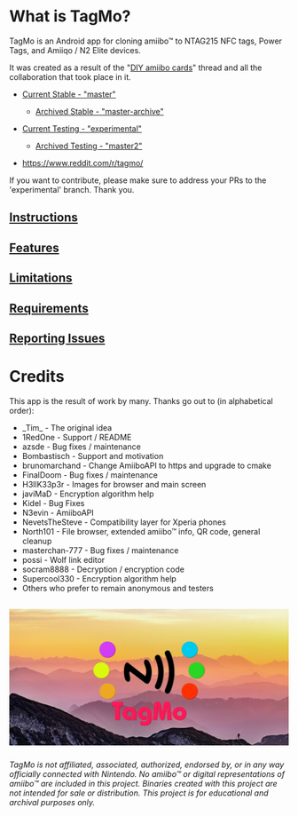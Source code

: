 # What is TagMo?

TagMo is an Android app for cloning amiibo™ to NTAG215 NFC tags, Power Tags, and Amiiqo / N2 Elite devices.

It was created as a result of the "[DIY amiibo cards](https://gbatemp.net/threads/diy-amiibo-cards.406978/)" thread and all the collaboration that took place in it.

* [Current Stable - "master"](https://github.com/HiddenRamblings/TagMo/tree/master)
    * [Archived Stable - "master-archive"](https://github.com/HiddenRamblings/TagMo/tree/master-archive)

* [Current Testing - "experimental"](https://github.com/HiddenRamblings/TagMo/tree/experimental)
    * [Archived Testing - "master2"](https://github.com/HiddenRamblings/TagMo/tree/master2)

* https://www.reddit.com/r/tagmo/

If you want to contribute, please make sure to address your PRs to the 'experimental' branch. Thank you.

## [Instructions](https://tagmo.gitlab.io/)

## [Features](https://github.com/HiddenRamblings/TagMo/wiki#features)

## [Limitations](https://github.com/HiddenRamblings/TagMo/wiki#limitations)

## [Requirements](https://github.com/HiddenRamblings/TagMo/wiki#requirements)

## [Reporting Issues](https://github.com/HiddenRamblings/TagMo/wiki#reporting-issues)

# Credits
This app is the result of work by many. Thanks go out to (in alphabetical order):

* \_Tim\_ - The original idea
* 1RedOne - Support / README
* azsde - Bug fixes / maintenance
* Bombastisch - Support and motivation
* brunomarchand - Change AmiiboAPI to https and upgrade to cmake
* FinalDoom - Bug fixes / maintenance
* H3llK33p3r - Images for browser and main screen
* javiMaD - Encryption algorithm help
* Kidel - Bug Fixes
* N3evin - AmiiboAPI
* NevetsTheSteve - Compatibility layer for Xperia phones
* North101 - File browser, extended amiibo™ info, QR code, general cleanup
* masterchan-777 - Bug fixes / maintenance
* possi - Wolf link editor
* socram8888 - Decryption / encryption code
* Supercool330 - Encryption algorithm help
* Others who prefer to remain anonymous and testers

##
![TagMo Logo](assets/tagmo_feature.png)
###
*TagMo is not affiliated, associated, authorized, endorsed by, or in any way officially connected with Nintendo. No  amiibo™ or digital representations of amiibo™ are included in this project. Binaries created with this project are not intended for sale or distribution. This project is for educational and archival purposes only.*
